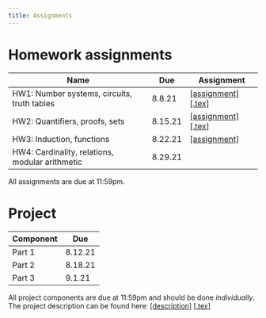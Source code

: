 ```yaml
---
title: Assignments
---
```


# Homework assignments

| Name | Due | Assignment |
| ---------- | --- | ------ |
| HW1: Number systems, circuits, truth tables | 8.8.21 | [[assignment]](raw/HW1_CSE20_Sum21.pdf) [[.tex]](raw/HW1_CSE20_Sum21.tex) |
| HW2: Quantifiers, proofs, sets | 8.15.21 | [[assignment]](raw/HW2_CSE20_Sum21.pdf) [[.tex]](raw/HW2_CSE20_Sum21.tex) |
| HW3: Induction, functions | 8.22.21 | [[assignment]](raw/HW3_CSE20_Sum21.pdf) |
| HW4: Cardinality, relations, modular arithmetic | 8.29.21 | |

All assignments are due at 11:59pm.

# Project

| Component | Due | 
| ---  | --- |
| Part 1 | 8.12.21 |
| Part 2 | 8.18.21 |
| Part 3 | 9.1.21 |

All project components are due at 11:59pm and should be done _individually_.
The project description can be found here: [[description]](raw/description.pdf) [[.tex]](raw/description.tex)
